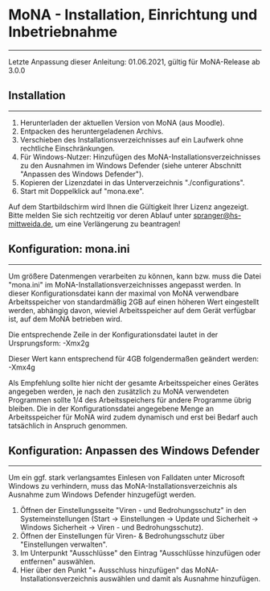# MoNA - Installation, Einrichtung und Inbetriebnahme
---------------------------------------------------
Letzte Anpassung dieser Anleitung: 01.06.2021, gültig für MoNA-Release ab 3.0.0

## Installation
------------
1. Herunterladen der aktuellen Version von MoNA (aus Moodle).
2. Entpacken des heruntergeladenen Archivs.
3. Verschieben des Installationsverzeichnisses auf ein Laufwerk ohne rechtliche Einschränkungen.
4. Für Windows-Nutzer: Hinzufügen des MoNA-Installationsverzeichnisses zu den Ausnahmen im Windows Defender (siehe unterer Abschnitt "Anpassen des Windows Defender").
5. Kopieren der Lizenzdatei in das Unterverzeichnis "./configurations".
6. Start mit Doppelklick auf "mona.exe".

Auf dem Startbildschirm wird Ihnen die Gültigkeit Ihrer Lizenz angezeigt.
Bitte melden Sie sich rechtzeitig vor deren Ablauf unter spranger@hs-mittweida.de, um eine Verlängerung zu beantragen!

## Konfiguration: mona.ini
-----------------------
Um größere Datenmengen verarbeiten zu können, kann bzw. muss die Datei "mona.ini" im MoNA-Installationsverzeichnisses angepasst werden.
In dieser Konfigurationsdatei kann der maximal von MoNA verwendbare Arbeitsspeicher von standardmäßig 2GB auf einen höheren Wert eingestellt werden, abhängig davon, wieviel Arbeitsspeicher auf dem Gerät verfügbar ist, auf dem MoNA betrieben wird.

Die entsprechende Zeile in der Konfigurationsdatei lautet in der Ursprungsform:
-Xmx2g

Dieser Wert kann entsprechend für 4GB folgendermaßen geändert werden:
-Xmx4g

Als Empfehlung sollte hier nicht der gesamte Arbeitsspeicher eines Gerätes angegeben werden, je nach den zusätzlich zu MoNA verwendeten Programmen sollte 1/4 des Arbeitsspeichers für andere Programme übrig bleiben.
Die in der Konfigurationsdatei angegebene Menge an Arbeitsspeicher für MoNA wird zudem dynamisch und erst bei Bedarf auch tatsächlich in Anspruch genommen.

## Konfiguration: Anpassen des Windows Defender
--------------------------------------------
Um ein ggf. stark verlangsamtes Einlesen von Falldaten unter Microsoft Windows zu verhindern, muss das MoNA-Installationsverzeichnis als Ausnahme zum Windows Defender hinzugefügt werden.

1. Öffnen der Einstellungsseite "Viren - und Bedrohungsschutz" in den Systemeinstellungen (Start -> Einstellungen -> Update und Sicherheit -> Windows Sicherheit -> Viren - und Bedrohungsschutz).
2. Öffnen der Einstellungen für Viren- & Bedrohungsschutz über "Einstellungen verwalten".
3. Im Unterpunkt "Ausschlüsse" den Eintrag "Ausschlüsse hinzufügen oder entfernen" auswählen.
4. Hier über den Punkt "+ Ausschluss hinzufügen" das MoNA-Installationsverzeichnis auswählen und damit als Ausnahme hinzufügen.
